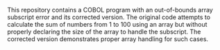 This repository contains a COBOL program with an out-of-bounds array subscript error and its corrected version.  The original code attempts to calculate the sum of numbers from 1 to 100 using an array but without properly declaring the size of the array to handle the subscript. The corrected version demonstrates proper array handling for such cases.